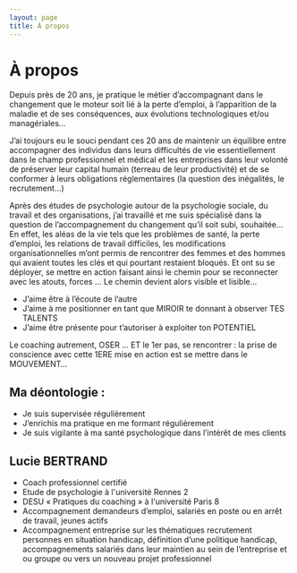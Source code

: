 ```yaml
---
layout: page
title: À propos
---
```


# À propos

Depuis près de 20 ans, je pratique le métier d’accompagnant dans le changement que le moteur soit lié à la perte d’emploi, à l’apparition de la maladie et de ses conséquences, aux évolutions technologiques et/ou managériales…

J’ai toujours eu le souci pendant ces 20 ans de maintenir un équilibre entre accompagner des individus dans leurs difficultés de vie essentiellement dans le champ professionnel et médical et les entreprises dans leur volonté de préserver leur capital humain (terreau de leur productivité) et de se conformer à leurs obligations réglementaires (la question des inégalités, le recrutement…)

Après des études de psychologie autour de la psychologie sociale, du travail et des organisations, j’ai travaillé et me suis spécialisé dans la question de l’accompagnement du changement qu’il soit subi, souhaitée… En effet, les aléas de la vie tels que les problèmes de santé, la perte d’emploi, les relations de travail difficiles, les modifications organisationnelles m’ont permis de rencontrer des femmes et des hommes qui avaient toutes les clés et qui pourtant restaient bloqués. Et ont su se déployer, se mettre en action faisant ainsi le chemin pour se reconnecter avec les atouts, forces …
Le chemin devient alors visible et lisible…

- J’aime être à l’écoute de l’autre
- J’aime à me positionner en tant que MIROIR te donnant à observer TES TALENTS
- J’aime être présente pour t’autoriser à exploiter ton POTENTIEL

Le coaching autrement, OSER … ET le 1er pas, se rencontrer : la prise de conscience avec cette 1ERE mise en action est se mettre dans le MOUVEMENT…

## Ma déontologie :

- Je suis supervisée régulièrement
- J’enrichis ma pratique en me formant régulièrement
- Je suis vigilante à ma santé psychologique dans l’intérêt de mes clients

## Lucie BERTRAND

- Coach professionnel certifié
- Etude de psychologie à l'université Rennes 2
- DESU &laquo; Pratiques du coaching &raquo; à l'université Paris 8
- Accompagnement demandeurs d’emploi, salariés en poste ou en arrêt de travail, jeunes actifs
- Accompagnement entreprise sur les thématiques recrutement personnes en situation handicap, définition d’une politique handicap, accompagnements salariés dans leur maintien au sein de l’entreprise et ou groupe ou vers un nouveau projet professionnel

